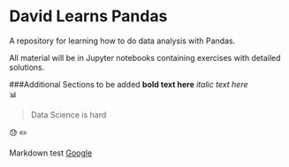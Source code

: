 # David Learns Pandas
A repository for learning how to do data analysis with Pandas. 

All material will be in Jupyter notebooks containing exercises with detailed solutions.

###Additional Sections to be added
**bold text here**
*italic text here*
<br>
:bar_chart:
<br>
> Data Science is hard

:sweat:
:pencil2:

Markdown test [Google](www.google.com)
